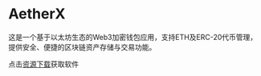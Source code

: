 # AetherX
这是一个基于以太坊生态的Web3加密钱包应用，支持ETH及ERC-20代币管理，提供安全、便捷的区块链资产存储与交易功能。

点击[资源下载](https://github.com/web3-info/AetherX/releases)获取软件
